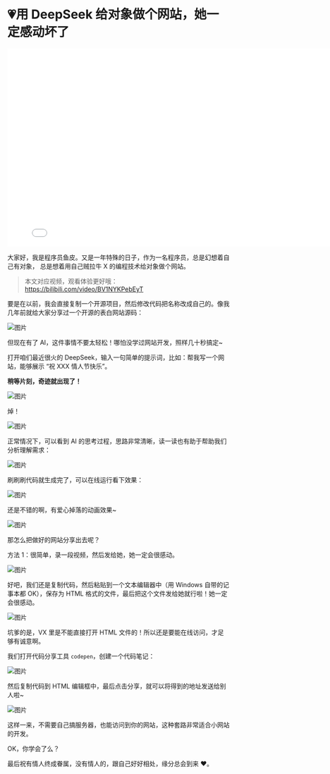# 💗用 DeepSeek 给对象做个网站，她一定感动坏了

<iframe src="//player.bilibili.com/player.html?isOutside=true&aid=114000545193602&bvid=BV1NYKPebEyT&cid=28382921627&p=1" scrolling="no" border="0" frameborder="no" framespacing="0" allowfullscreen="true" width="800" height="450"></iframe>

大家好，我是程序员鱼皮。又是一年特殊的日子，作为一名程序员，总是幻想着自己有对象， 总是想着用自己贼拉牛 X 的编程技术给对象做个网站。

> 本文对应视频，观看体验更好哦：https://bilibili.com/video/BV1NYKPebEyT

要是在以前，我会直接复制一个开源项目，然后修改代码把名称改成自己的。像我几年前就给大家分享过一个开源的表白网站源码：

![图片](https://pic.yupi.icu/yuyi/640.png)

但现在有了 AI，这件事情不要太轻松！哪怕没学过网站开发，照样几十秒搞定~

打开咱们最近很火的 DeepSeek，输入一句简单的提示词，比如：帮我写一个网站，能够展示 “祝 XXX 情人节快乐”。

**稍等片刻，奇迹就出现了！**

![图片](https://pic.yupi.icu/yuyi/640-20250221181800212.png)

焯！

![图片](https://pic.yupi.icu/yuyi/640-20250221181800229.png)

正常情况下，可以看到 AI 的思考过程，思路非常清晰，读一读也有助于帮助我们分析理解需求：

![图片](https://pic.yupi.icu/yuyi/640-20250221181800308.png)

刷刷刷代码就生成完了，可以在线运行看下效果：

![图片](https://pic.yupi.icu/yuyi/640-20250221181800355.png)

还是不错的啊，有爱心掉落的动画效果~

![图片](https://pic.yupi.icu/yuyi/640-20250221181800413.png)

那怎么把做好的网站分享出去呢？

方法 1：很简单，录一段视频，然后发给她，她一定会很感动。

![图片](https://pic.yupi.icu/yuyi/640.jpeg)

好吧，我们还是复制代码，然后粘贴到一个文本编辑器中（用 Windows 自带的记事本都 OK），保存为 HTML 格式的文件，最后把这个文件发给她就行啦！她一定会很感动。

![图片](https://pic.yupi.icu/yuyi/640-20250221181800502.jpeg)

坑爹的是，VX 里是不能直接打开 HTML 文件的！所以还是要能在线访问，才足够有诚意啊。

我们打开代码分享工具 `codepen`，创建一个代码笔记：

![图片](https://pic.yupi.icu/yuyi/640-20250221181800550.png)

然后复制代码到 HTML 编辑框中，最后点击分享，就可以将得到的地址发送给别人啦~

![图片](https://pic.yupi.icu/yuyi/640-20250221181800603.png)

这样一来，不需要自己搞服务器，也能访问到你的网站，这种套路非常适合小网站的开发。

OK，你学会了么？

最后祝有情人终成眷属，没有情人的，跟自己好好相处，缘分总会到来 ❤️。